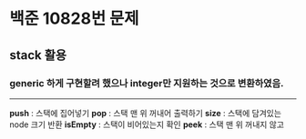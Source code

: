 # 백준 10828번 문제
## stack 활용
### generic 하게 구현할려 했으나 integer만 지원하는 것으로 변환하였음.
---
**push** : 스택에 집어넣기
**pop** : 스택 맨 위 꺼내어 출력하기
**size** : 스택에 담겨있는 node 크기 반환
**isEmpty** : 스택이 비어있는지 확인
**peek** : 스택 맨 위 꺼내지 않고 
